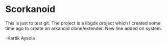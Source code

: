 # Scorkanoid
This is just to test git.
The project is a libgdx project which I created some time ago to create an arkanoid clone/extender.
New line added on system.

-Kartik Aysola